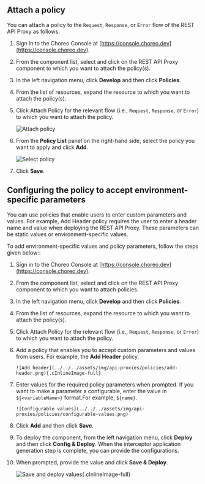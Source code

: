## Attach a policy

You can attach a policy to the `Request`, `Response`, or `Error` flow of the  REST API Proxy as follows:

1. Sign in to the Choreo Console at [https://console.choreo.dev](https://console.choreo.dev).
2. From the component list, select and click on the REST API Proxy component to which you want to attach the policy(s).
3. In the left navigation menu, click **Develop**  and then click **Policies**.
4. From the list of resources, expand the resource to which you want to attach the policy(s). 
5. Click Attach Policy for the relevant flow (i.e., `Request`, `Response`, or `Error`) to which you want to attach the policy.

   ![Attach policy](../../../assets/img/api-proxies/policies/attach-policy.png)

6. From the **Policy List** panel on the right-hand side, select the policy you want to apply and click **Add**.

   ![Select policy](../../../assets/img/api-proxies/policies/select-policy.png)

7. Click **Save**.

## Configuring the policy to accept environment-specific parameters

You can use policies that enable users to enter custom parameters and values. For example, Add Header policy requires the user to enter a header name and value when deploying the REST API Proxy. These parameters can be static values or environment-specific values. 

To add environment-specific values and policy parameters, follow the steps given below::

1. Sign in to the Choreo Console at [https://console.choreo.dev](https://console.choreo.dev).
2. From the component list, select and click on the REST API Proxy component to which you want to attach policies.
3. In the left navigation menu, click **Develop**  and then click **Policies**.
4. From the list of resources, expand the resource to which you want to attach the policy(s).
5. Click Attach Policy for the relevant flow (i.e., `Request`, `Response`, or `Error`) to which you want to attach the policy.
6. Add a policy that enables you to accept custom parameters and values from users. For example, the **Add Header** policy. 

       ![Add header](../../../assets/img/api-proxies/policies/add-header.png){.cInlineImage-full}

8. Enter values for the required policy parameters when prompted. If you want to make a parameter a configurable, enter the value in `${<variableName>}` format.For example, `${name}`.

       ![Configurable values](../../../assets/img/api-proxies/policies/configurable-values.png)

9. Click **Add** and then click **Save**.
10. To deploy the component, from the left navigation menu, click **Deploy** and then click **Config & Deploy**. When the interceptor application generation step is complete, you can provide the configurations. 
11. When prompted, provide the value and click **Save & Deploy**.

     ![Save and deploy values](../../../assets/img/api-proxies/policies/save-and-deploy.png){.cInlineImage-full}
